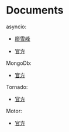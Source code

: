 # Documents

asyncio:

* [廖雪峰](https://www.liaoxuefeng.com/wiki/1016959663602400/1017959540289152)

* [官方](https://docs.python.org/3/library/asyncio.html)

MongoDb:

* [官方](https://docs.mongodb.com/manual/tutorial/getting-started/)

Tornado:

* [官方](https://www.tornadoweb.org/en/stable/)

Motor:

* [官方](https://motor.readthedocs.io/en/stable/)
